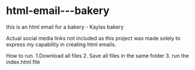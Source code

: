 # html-email---bakery
this is an html email for a bakery - Kaylas bakery

Actual social media links not included as this project was made solely to express my capability in creating html emails.


How to run.
1.Download all files 
2. Save all files in the same folder
3. run the index.html file
